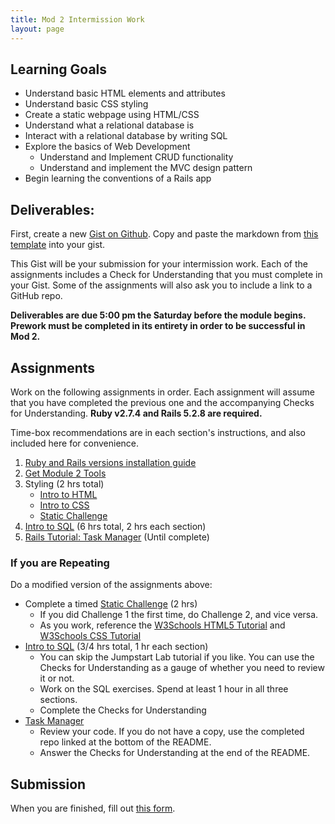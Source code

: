 ```yaml
---
title: Mod 2 Intermission Work
layout: page
---
```


## Learning Goals

* Understand basic HTML elements and attributes
* Understand basic CSS styling
* Create a static webpage using HTML/CSS
* Understand what a relational database is
* Interact with a relational database by writing SQL
* Explore the basics of Web Development
  * Understand and Implement CRUD functionality
  * Understand and implement the MVC design pattern
* Begin learning the conventions of a Rails app

## Deliverables:

First, create a new [Gist on Github](https://gist.github.com/). Copy and paste the markdown from [this template](https://gist.github.com/mikedao/cf0f63490a0ef91ac7d251e95fc410f7) into your gist.

This Gist will be your submission for your intermission work. Each of the assignments includes a Check for Understanding that you must complete in your Gist. Some of the assignments will also ask you to include a link to a GitHub repo.

**Deliverables are due 5:00 pm the Saturday before the module begins. Prework must be completed in its entirety in order to be successful in Mod 2.**


## Assignments

Work on the following assignments in order. Each assignment will assume that you have completed the previous one and the accompanying Checks for Understanding. **Ruby v2.7.4 and Rails 5.2.8 are required.**

Time-box recommendations are in each section's instructions, and also included here for convenience. 

1. [Ruby and Rails versions installation guide](https://backend.turing.edu/module3/misc/ruby_and_rails_versions)
1. [Get Module 2 Tools](./tools)
1. Styling (2 hrs total)
    * [Intro to HTML](./html)
    * [Intro to CSS](./css)
    * [Static Challenge](./static_challenge)
1. [Intro to SQL](./sql) (6 hrs total, 2 hrs each section)
1. [Rails Tutorial: Task Manager](https://github.com/turingschool-examples/task_manager_rails) (Until complete)

### If you are Repeating

Do a modified version of the assignments above:

* Complete a timed [Static Challenge](./static_challenge) (2 hrs)
    * If you did Challenge 1 the first time, do Challenge 2, and vice versa.
    * As you work, reference the [W3Schools HTML5 Tutorial](https://www.w3schools.com/html/default.asp) and [W3Schools CSS Tutorial](https://www.w3schools.com/css/default.asp)
* [Intro to SQL](./sql) (3/4 hrs total, 1 hr each section)
    * You can skip the Jumpstart Lab tutorial if you like. You can use the Checks for Understanding as a gauge of whether you need to review it or not.
    * Work on the SQL exercises. Spend at least 1 hour in all three sections.
    * Complete the Checks for Understanding
* [Task Manager](https://github.com/turingschool-examples/task_manager_rails)
    * Review your code. If you do not have a copy, use the completed repo linked at the bottom of the README.
    * Answer the Checks for Understanding at the end of the README.


## Submission

When you are finished, fill out [this form](https://forms.gle/6Dr4HWJnbqF515zx7).
